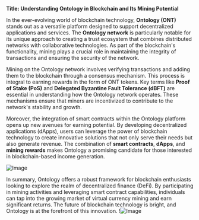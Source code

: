 **Title: Understanding Ontology in Blockchain and Its Mining Potential**

In the ever-evolving world of blockchain technology, **Ontology (ONT)** stands out as a versatile platform designed to support decentralized applications and services. The **Ontology network** is particularly notable for its unique approach to creating a trust ecosystem that combines distributed networks with collaborative technologies. As part of the blockchain's functionality, mining plays a crucial role in maintaining the integrity of transactions and ensuring the security of the network.

Mining on the Ontology network involves verifying transactions and adding them to the blockchain through a consensus mechanism. This process is integral to earning rewards in the form of ONT tokens. Key terms like **Proof of Stake (PoS)** and **Delegated Byzantine Fault Tolerance (dBFT)** are essential in understanding how the Ontology network operates. These mechanisms ensure that miners are incentivized to contribute to the network's stability and growth.

Moreover, the integration of smart contracts within the Ontology platform opens up new avenues for earning potential. By developing decentralized applications (dApps), users can leverage the power of blockchain technology to create innovative solutions that not only serve their needs but also generate revenue. The combination of **smart contracts**, **dApps**, and **mining rewards** makes Ontology a promising candidate for those interested in blockchain-based income generation.

![Image](https://github.com/user-attachments/assets/590b50a7-4459-4e76-8a31-559aed223621)

In summary, Ontology offers a robust framework for blockchain enthusiasts looking to explore the realm of decentralized finance (DeFi). By participating in mining activities and leveraging smart contract capabilities, individuals can tap into the growing market of virtual currency mining and earn significant returns. The future of blockchain technology is bright, and Ontology is at the forefront of this innovation. !![Image](https://github.com/user-attachments/assets/590b50a7-4459-4e76-8a31-559aed223621)
